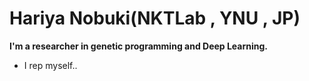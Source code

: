# Hariya Nobuki(NKTLab , YNU , JP)

**I'm a researcher in genetic programming and Deep Learning.**
- I rep myself..
